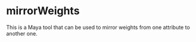 # mirrorWeights
This is a Maya tool that can be used to mirror weights from one attribute to another one.
